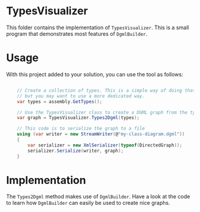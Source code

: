 # TypesVisualizer

This folder contains the implementation of `TypesVisualizer`. This is a small program that demonstrates most features of `DgmlBuilder`.

# Usage
With this project added to your solution, you can use the tool as follows:
```csharp

    // Create a collection of types. This is a simple way of doing that
    // but you may want to use a more dedicated way.
    var types = assembly.GetTypes();

    // Use the TypesVisualizer class to create a DGML graph from the types collection
    var graph = TypesVisualizer.Types2Dgml(types);

    // This code is to serialize the graph to a file
    using (var writer = new StreamWriter(@"my-class-diagram.dgml"))
    {
        var serializer = new XmlSerializer(typeof(DirectedGraph));
        serializer.Serialize(writer, graph);
    }
```
# Implementation
The `Types2Dgml` method makes use of `DgmlBuilder`. Have a look at the code to learn how `DgmlBuilder` can easily be used to create nice graphs.